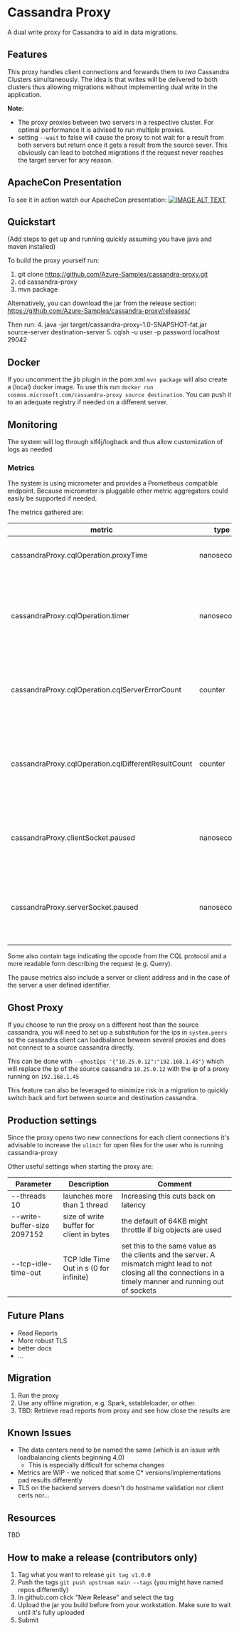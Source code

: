 # Cassandra Proxy

A dual write proxy for Cassandra to aid in data migrations.

## Features

This proxy handles client connections and forwards them to *two* Cassandra
Clusters simultaneously. The idea is that writes will be delivered to both
clusters thus allowing migrations without implementing dual write in the
application.

**Note:** 
* The proxy proxies between two servers in a respective cluster. For optimal performance
it is advised to run multiple proxies.
* setting `--wait` to false will cause the proxy to not wait for a result from both servers but return once it gets 
  a result from the source sever. This obviously can lead to botched migrations if the request
  never reaches the target server for any reason. 

## ApacheCon Presentation
To see it in action watch our ApacheCon presentation:
[![IMAGE ALT TEXT](https://img.youtube.com/vi/fJIkV44p2Cs/0.jpg)](https://youtu.be/fJIkV44p2Cs "Cassandra Data Migration with Dual Write Proxy - German Eichberger")
## Quickstart
(Add steps to get up and running quickly assuming you have java and maven installed)

To build the proxy yourself run:
1. git clone https://github.com/Azure-Samples/cassandra-proxy.git
2. cd cassandra-proxy
3. mvn package

Alternatively, you can download the jar from the release section: https://github.com/Azure-Samples/cassandra-proxy/releases/

Then run:
4. java -jar target/cassandra-proxy-1.0-SNAPSHOT-fat.jar source-server destination-server
5. cqlsh  -u user -p password localhost 29042


## Docker
If you uncomment the jib plugin in the pom.xml `mvn package` will also create a (local) docker image. To use this run `docker run cosmos.microsoft.com/cassandra-proxy source destination`. You can push it to an adequate registry if needed on a different server.

## Monitoring
The system will log through slf4j/logback and thus allow customization of logs as needed

### Metrics
The system is using micrometer and provides a Prometheus compatible endpoint. Because micrometer is pluggable other metric aggregators could easily be supported if needed.

The metrics gathered are:

metric | type | Description
--- | --- | ---
cassandraProxy.cqlOperation.proxyTime | nanoseconds | time spend solely for proxy processing
cassandraProxy.cqlOperation.timer | nanoseconds | time spend for the whole request (includes waiting for a response from both C* servers)
cassandraProxy.cqlOperation.cqlServerErrorCount | counter | counts the occurrence of error responses from the server and proxy
cassandraProxy.cqlOperation.cqlDifferentResultCount | counter | counts when the result of the same cql operation differed between the servers
cassandraProxy.clientSocket.paused | nanoseconds | time we need to pause requests to give the client time to catch up
cassandraProxy.serverSocket.paused | nanoseconds | time we need to pause requests to give Cassandra time to catch up

Some also contain tags indicating the opcode from the CQL protocol and a more readable form
describing the request (e.g. Query).  

The pause metrics also include a server or client address and in the case of the server a user defined identifier.

## Ghost Proxy
If you choose to run the proxy on a different host than the source cassandra, you will need to set up
a substitution for the ips in `system.peers` so the cassandra client can loadbalance beween several proxies
and does not connect to a source cassandra directly. 

This can be done with `--ghostIps '{"10.25.0.12":"192.168.1.45"}` which will replace the ip of the source cassandra
`10.25.0.12` with the ip of a proxy running on `192.168.1.45`

This feature can also be leveraged to minimize risk in a migration to quickly switch back and fort between source
and destination cassandra.

## Production settings
Since the proxy opens two new connections for each client connections it's advisable
to increase the `ulimit` for open files for the user who is running cassandra-proxy

Other useful settings when starting the proxy are:

|Parameter |Description |Comment |
|---------|-----------|-------|
|--threads 10 | launches more than 1 thread | Increasing this cuts back on latency |
|--write-buffer-size 2097152 | size of write buffer for client in bytes | the default of 64KB might throttle if big objects are used |
|--tcp-idle-time-out |  TCP Idle Time Out in s (0 for infinite) | set this to the same value as the clients and the server. A mismatch might lead to not closing all the connections in a timely manner and running out of sockets |


## Future Plans
* Read Reports
* More robust TLS
* better docs
* ...

## Migration 
1. Run the proxy
2. Use any offline migration, e.g. Spark, sstableloader, or other.
3. TBD: Retrieve read reports from proxy and see how close the results are

## Known Issues
* The data centers need to be named the same (which is an issue with loadbalancing clients beginning 4.0)
  * This is especially difficult for schema changes
* Metrics are WIP - we noticed that some C* versions/implementations pad results differently
* TLS on the backend servers doesn't do hostname validation nor client certs nor...

## Resources

TBD

## How to make a release (contributors only)
1. Tag what you want to release `git tag v1.0.0` 
2. Push the tags `git push upstream main --tags` (you might have named repos differently)
3. In github.com click "New Release" and select the tag
4. Upload the jar you build before from your workstation. Make sure to wait until it's fully uploaded
5. Submit
